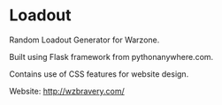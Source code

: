 # Loadout

Random Loadout Generator for Warzone.

Built using Flask framework from pythonanywhere.com.

Contains use of CSS features for website design. 

Website: http://wzbravery.com/
